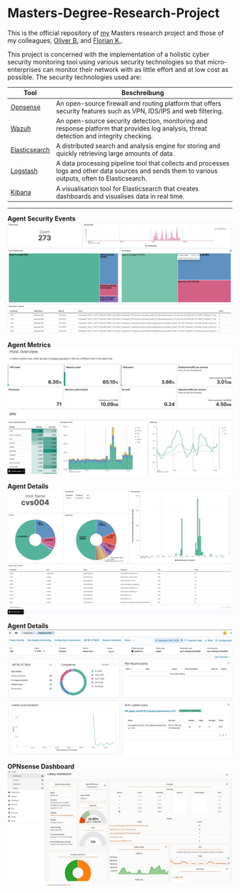 # Masters-Degree-Research-Project
This is the official repository of [my](https://www.linkedin.com/in/ozan-a-96596b309) Masters research project and those of my colleagues, [Oliver B.](https://www.linkedin.com/in/olivermbu/) and [Florian K.](https://www.linkedin.com/in/florian-kohn/).

This project is concerned with the implementation of a holistic cyber security monitoring tool using various security technologies so that micro-enterprises can monitor their network with as little effort and at low cost as possible. The security technologies used are:

| Tool | Beschreibung |
| ----------- | ----------- |
| [Opnsense](https://opnsense.org/)      | An open-source firewall and routing platform that offers security features such as VPN, IDS/IPS and web filtering. |
| [Wazuh](https://wazuh.com/)         | An open-source security detection, monitoring and response platform that provides log analysis, threat detection and integrity checking. |
| [Elasticsearch](https://www.elastic.co/de/elasticsearch) | A distributed search and analysis engine for storing and quickly retrieving large amounts of data.     |
| [Logstash](https://www.elastic.co/de/logstash)      | A data processing pipeline tool that collects and processes logs and other data sources and sends them to various outputs, often to Elasticsearch. |
| [Kibana](https://www.elastic.co/de/kibana)        | A visualisation tool for Elasticsearch that creates dashboards and visualises data in real time. | 

---
**Agent Security Events**
![](https://raw.githubusercontent.com/A-Ozan/Masters-Degree-Research-Project/refs/heads/main/pictures/security-events.jpeg)

**Agent Metrics**
![](https://raw.githubusercontent.com/A-Ozan/Masters-Degree-Research-Project/refs/heads/main/pictures/metrics.jpeg)

**Agent Details**
![](https://raw.githubusercontent.com/A-Ozan/Masters-Degree-Research-Project/refs/heads/main/pictures/host-details.jpg)

**Agent Details**
![](https://raw.githubusercontent.com/A-Ozan/Masters-Degree-Research-Project/refs/heads/main/pictures/wazuh-agent.jpeg)

**OPNsense Dashboard**
![](https://raw.githubusercontent.com/A-Ozan/Masters-Degree-Research-Project/refs/heads/main/pictures/opnsensedashboard.png)
